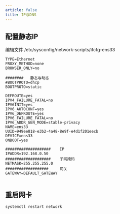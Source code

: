 ```yaml
---
article: false
title: IP与DNS
---
```



## 配置静态IP
编辑文件  /etc/sysconfig/network-scripts/ifcfg-ens33
```text
TYPE=Ethernet
PROXY_METHOD=none
BROWSER_ONLY=no

########   静态与动态
#BOOTPROTO=dhcp
BOOTPROTO=static

DEFROUTE=yes
IPV4_FAILURE_FATAL=no
IPV6INIT=yes
IPV6_AUTOCONF=yes
IPV6_DEFROUTE=yes
IPV6_FAILURE_FATAL=no
IPV6_ADDR_GEN_MODE=stable-privacy
NAME=ens33
UUID=949ee818-e3b2-4a48-8e9f-e4d1f201eecb
DEVICE=ens33
ONBOOT=yes

####################    IP  
IPADDR=192.168.0.50
####################    子网掩码
NETMASK=255.255.255.0
###################     网关
GATEWAY=DEFAULT_GATEWAY


```
## 重启网卡
```shell
systemctl restart network
```


















